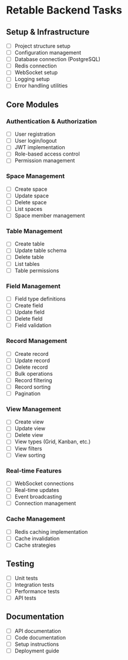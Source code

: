 
# Retable Backend Tasks

## Setup & Infrastructure
- [ ] Project structure setup
- [ ] Configuration management
- [ ] Database connection (PostgreSQL)
- [ ] Redis connection
- [ ] WebSocket setup
- [ ] Logging setup
- [ ] Error handling utilities

## Core Modules
### Authentication & Authorization
- [ ] User registration
- [ ] User login/logout
- [ ] JWT implementation
- [ ] Role-based access control
- [ ] Permission management

### Space Management
- [ ] Create space
- [ ] Update space
- [ ] Delete space
- [ ] List spaces
- [ ] Space member management

### Table Management
- [ ] Create table
- [ ] Update table schema
- [ ] Delete table
- [ ] List tables
- [ ] Table permissions

### Field Management
- [ ] Field type definitions
- [ ] Create field
- [ ] Update field
- [ ] Delete field
- [ ] Field validation

### Record Management
- [ ] Create record
- [ ] Update record
- [ ] Delete record
- [ ] Bulk operations
- [ ] Record filtering
- [ ] Record sorting
- [ ] Pagination

### View Management
- [ ] Create view
- [ ] Update view
- [ ] Delete view
- [ ] View types (Grid, Kanban, etc.)
- [ ] View filters
- [ ] View sorting

### Real-time Features
- [ ] WebSocket connections
- [ ] Real-time updates
- [ ] Event broadcasting
- [ ] Connection management

### Cache Management
- [ ] Redis caching implementation
- [ ] Cache invalidation
- [ ] Cache strategies

## Testing
- [ ] Unit tests
- [ ] Integration tests
- [ ] Performance tests
- [ ] API tests

## Documentation
- [ ] API documentation
- [ ] Code documentation
- [ ] Setup instructions
- [ ] Deployment guide
